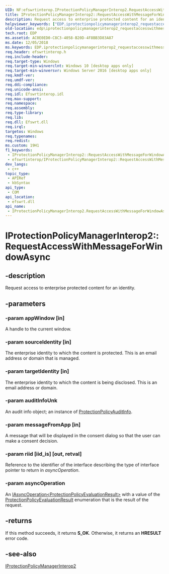 ```yaml
---
UID: NF:efswrtinterop.IProtectionPolicyManagerInterop2.RequestAccessWithMessageForWindowAsync
title: IProtectionPolicyManagerInterop2::RequestAccessWithMessageForWindowAsync (efswrtinterop.h)
description: Request access to enterprise protected content for an identity. (IProtectionPolicyManagerInterop2.RequestAccessWithMessageForWindowAsync)
helpviewer_keywords: ["EDP.iprotectionpolicymanagerinterop2_requestaccesswithmessageforwindowasync","IProtectionPolicyManagerInterop2 interface","RequestAccessWithMessageForWindowAsync method","IProtectionPolicyManagerInterop2.RequestAccessWithMessageForWindowAsync","IProtectionPolicyManagerInterop2::RequestAccessWithMessageForWindowAsync","RequestAccessWithMessageForWindowAsync","RequestAccessWithMessageForWindowAsync method","RequestAccessWithMessageForWindowAsync method","IProtectionPolicyManagerInterop2 interface","efswrtinterop/IProtectionPolicyManagerInterop2::RequestAccessWithMessageForWindowAsync"]
old-location: edp\iprotectionpolicymanagerinterop2_requestaccesswithmessageforwindowasync.htm
tech.root: EDP
ms.assetid: AC0E0ED0-C8C3-4058-B20D-4F8BB3D83A87
ms.date: 12/05/2018
ms.keywords: EDP.iprotectionpolicymanagerinterop2_requestaccesswithmessageforwindowasync, IProtectionPolicyManagerInterop2 interface,RequestAccessWithMessageForWindowAsync method, IProtectionPolicyManagerInterop2.RequestAccessWithMessageForWindowAsync, IProtectionPolicyManagerInterop2::RequestAccessWithMessageForWindowAsync, RequestAccessWithMessageForWindowAsync, RequestAccessWithMessageForWindowAsync method, RequestAccessWithMessageForWindowAsync method,IProtectionPolicyManagerInterop2 interface, efswrtinterop/IProtectionPolicyManagerInterop2::RequestAccessWithMessageForWindowAsync
req.header: efswrtinterop.h
req.include-header: 
req.target-type: Windows
req.target-min-winverclnt: Windows 10 [desktop apps only]
req.target-min-winversvr: Windows Server 2016 [desktop apps only]
req.kmdf-ver: 
req.umdf-ver: 
req.ddi-compliance: 
req.unicode-ansi: 
req.idl: Efswrtinterop.idl
req.max-support: 
req.namespace: 
req.assembly: 
req.type-library: 
req.lib: 
req.dll: Efswrt.dll
req.irql: 
targetos: Windows
req.typenames: 
req.redist: 
ms.custom: 19H1
f1_keywords:
 - IProtectionPolicyManagerInterop2::RequestAccessWithMessageForWindowAsync
 - efswrtinterop/IProtectionPolicyManagerInterop2::RequestAccessWithMessageForWindowAsync
dev_langs:
 - c++
topic_type:
 - APIRef
 - kbSyntax
api_type:
 - COM
api_location:
 - efswrt.dll
api_name:
 - IProtectionPolicyManagerInterop2.RequestAccessWithMessageForWindowAsync
---
```


# IProtectionPolicyManagerInterop2::RequestAccessWithMessageForWindowAsync


## -description

Request access to enterprise protected content for an identity.

## -parameters

### -param appWindow [in]

  A handle to the current window.

### -param sourceIdentity [in]

The enterprise identity to which the content is protected. This is an email address or domain that is managed.

### -param targetIdentity [in]

   The enterprise identity to which the content is being disclosed. This is an email address or domain.

### -param auditInfoUnk

  An audit info object; an instance of <a href="/uwp/api/Windows.Security.EnterpriseData.ProtectionPolicyAuditInfo">ProtectionPolicyAuditInfo</a>.

### -param messageFromApp [in]

  A message that will be displayed in the consent dialog so that the user can make a consent decision.

### -param riid [iid_is] [out, retval]

  Reference to the identifier of the interface describing the type of interface pointer to return in <i>asyncOperation</i>.

### -param asyncOperation

An <a href="/uwp/api/Windows.Foundation.IAsyncOperation_TResult_">IAsyncOperation&lt;ProtectionPolicyEvaluationResult&gt;</a> with a value of the <a href="/uwp/api/windows.security.enterprisedata.protectionpolicyevaluationresult">ProtectionPolicyEvaluationResult</a> enumeration that is the result of the request.

## -returns

If this method succeeds, it returns <b>S_OK</b>. Otherwise, it returns an <b>HRESULT</b> error code.

## -see-also

<a href="/previous-versions/windows/desktop/api/efswrtinterop/nn-efswrtinterop-iprotectionpolicymanagerinterop2">IProtectionPolicyManagerInterop2</a>
